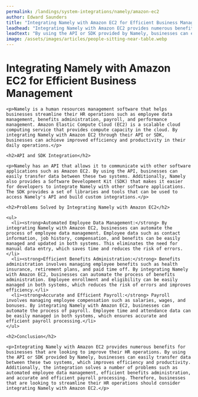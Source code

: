 ```yaml
---
permalink: /landings/system-integrations/namely/amazon-ec2
author: Edward Saunders
title: "Integrating Namely with Amazon EC2 for Efficient Business Management"
leadhead: "Integrating Namely with Amazon EC2 provides numerous benefits for businesses that are looking to improve their HR operations"
leadtext: "By using the API or SDK provided by Namely, businesses can easily transfer data between these two systems, which improves efficiency and productivity. Additionally, the integration solves a number of problems such as automated employee data management, efficient benefits administration, and accurate and efficient payroll processing. Therefore, businesses that are looking to streamline their HR operations should consider integrating Namely with Amazon EC2."
image: /assets/images/articles/people-sitting-near-table.webp
---
```

<div class="arttext">    <h1>Integrating Namely with Amazon EC2 for Efficient Business Management</h1>
    
    <p>Namely is a human resources management software that helps businesses streamline their HR operations such as employee data management, benefits administration, payroll, and performance management. Amazon Elastic Compute Cloud (EC2) is a scalable cloud computing service that provides compute capacity in the cloud. By integrating Namely with Amazon EC2 through their API or SDK, businesses can achieve improved efficiency and productivity in their daily operations.</p>
    
    <h2>API and SDK Integration</h2>
    
    <p>Namely has an API that allows it to communicate with other software applications such as Amazon EC2. By using the API, businesses can easily transfer data between these two systems. Additionally, Namely also provides a Software Development Kit (SDK) that makes it easier for developers to integrate Namely with other software applications. The SDK provides a set of libraries and tools that can be used to access Namely's API and build custom integrations.</p>
    
    <h2>Problems Solved by Integrating Namely with Amazon EC2</h2>
    
    <ul>
      <li><strong>Automated Employee Data Management:</strong> By integrating Namely with Amazon EC2, businesses can automate the process of employee data management. Employee data such as contact information, job history, compensation, and benefits can be easily managed and updated in both systems. This eliminates the need for manual data entry, which saves time and reduces the risk of errors.</li>
      <li><strong>Efficient Benefits Administration:</strong> Benefits administration involves managing employee benefits such as health insurance, retirement plans, and paid time off. By integrating Namely with Amazon EC2, businesses can automate the process of benefits administration. Employee enrollment and eligibility can be easily managed in both systems, which reduces the risk of errors and improves efficiency.</li>
      <li><strong>Accurate and Efficient Payroll:</strong> Payroll involves managing employee compensation such as salaries, wages, and bonuses. By integrating Namely with Amazon EC2, businesses can automate the process of payroll. Employee time and attendance data can be easily managed in both systems, which ensures accurate and efficient payroll processing.</li>
    </ul>
    
    <h2>Conclusion</h2>
    
    <p>Integrating Namely with Amazon EC2 provides numerous benefits for businesses that are looking to improve their HR operations. By using the API or SDK provided by Namely, businesses can easily transfer data between these two systems, which improves efficiency and productivity. Additionally, the integration solves a number of problems such as automated employee data management, efficient benefits administration, and accurate and efficient payroll processing. Therefore, businesses that are looking to streamline their HR operations should consider integrating Namely with Amazon EC2.</p>
</div>